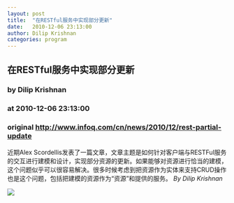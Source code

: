 ```yaml
---
layout: post
title:  "在RESTful服务中实现部分更新"
date:   2010-12-06 23:13:00
author: Dilip Krishnan
categories: program
---
```


## 在RESTful服务中实现部分更新
### by Dilip Krishnan
### at 2010-12-06 23:13:00
### original <http://www.infoq.com/cn/news/2010/12/rest-partial-update>

近期Alex Scordellis发表了一篇文章，文章主题是如何针对客户端与RESTFul服务的交互进行建模和设计，实现部分资源的更新。如果能够对资源进行恰当的建模，这个问题似乎可以很容易解决。很多时候考虑到把资源作为实体来支持CRUD操作也是这个问题，包括把建模的资源作为“资源”和提供的服务。 <i>By Dilip Krishnan</i><img src="http://www1.feedsky.com/t1/445517289/InfoQChina/feedsky/s.gif?r=http://www.infoq.com/cn/news/2010/12/rest-partial-update" border="0" height="0" width="0"><p><a href="http://www1.feedsky.com/r/l/feedsky/InfoQChina/445517289/art01.html"><img border="0" ismap src="http://www1.feedsky.com/r/i/feedsky/InfoQChina/445517289/art01.gif"></a></p>